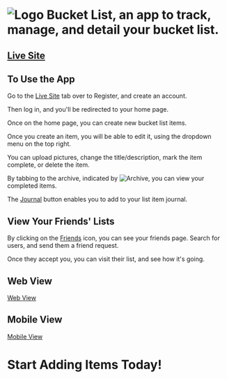 # ![Logo](https://i.imgur.com/GAtv4ES.png) Bucket List, an app to track, manage, and detail your bucket list.
## <a href="https://bw-bucketlist.netlify.com/">Live Site</a>

## To Use the App
Go to the <a href="https://bw-bucketlist.netlify.com/">Live Site</a> tab over to Register, and create an account.

Then log in, and you'll be redirected to your home page.

Once on the home page, you can create new bucket list items.

Once you create an item, you will be able to edit it, using the dropdown menu on the top right.

You can upload pictures, change the title/description, mark the item complete, or delete the item.

By tabbing to the archive, indicated by ![Archive](https://i.imgur.com/rFSpbR4.jpg), you can view your completed items.

The [Journal](https://i.imgur.com/BiE6X6C.jpg) button enables you to add to your list item journal.

## View Your Friends' Lists
By clicking on the [Friends](https://i.imgur.com/oCjc3YL.jpg) icon, you can see your friends page. Search for users, and send them a friend request.

Once they accept you, you can visit their list, and see how it's going.

## Web View

[Web View](https://i.imgur.com/fczZhQB.jpg)

## Mobile View

[Mobile View](https://i.imgur.com/jr3Bw2v.jpg)

# Start Adding Items Today!